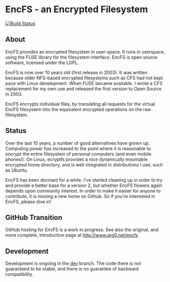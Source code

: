 # EncFS - an Encrypted Filesystem

[![Build Status](https://travis-ci.org/rfjakob/encfs.svg)](https://travis-ci.org/rfjakob/encfs)

## About

EncFS provides an encrypted filesystem in user-space. It runs in userspace, 
using the FUSE library for the filesystem interface. EncFS is open source
software, licensed under the LGPL.

EncFS is now over 10 years old (first release in 2003).  It was written because
older NFS-based encrypted filesystems such as CFS had not kept pace with Linux
development.  When FUSE became available, I wrote a CFS replacement for my own
use and released the first version to Open Source in 2003.

EncFS encrypts individual files, by translating all requests for the virtual
EncFS filesystem into the equivalent encrypted operations on the raw
filesystem. 

## Status

Over the last 10 years, a number of good alternatives have grown up.  Computing
power has increased to the point where it is reasonable to encrypt the entire
filesystem of personal computers (and even mobile phones!).  On Linux, ecryptfs
provides a nice dynamically mountable encrypted home directory, and is well
integrated in distributions I use, such as Ubuntu.

EncFS has been dormant for a while.  I've started cleaning up in order to try
and provide a better base for a version 2, but whether EncFS flowers again
depends upon community interest.  In order to make it easier for anyone to
contribute, it is moving a new home on Github.  So if you're interested in
EncFS, please dive in!

## GitHub Transition

GitHub hosting for EncFS is a work in progress.  See also the original, and
more complete, introduction page at http://www.arg0.net/encfs

## Development

Development is ongoing in the [dev](https://github.com/vgough/encfs/tree/dev)
branch.  The code there is not guaranteed to be stable, and there is no
guarantee of backward compatibility.


